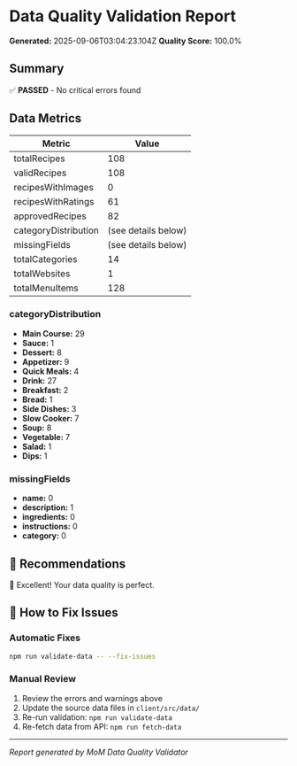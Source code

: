 # Data Quality Validation Report

**Generated:** 2025-09-06T03:04:23.104Z
**Quality Score:** 100.0%

## Summary

✅ **PASSED** - No critical errors found

## Data Metrics

| Metric | Value |
|--------|-------|
| totalRecipes | 108 |
| validRecipes | 108 |
| recipesWithImages | 0 |
| recipesWithRatings | 61 |
| approvedRecipes | 82 |
| categoryDistribution | (see details below) |
| missingFields | (see details below) |
| totalCategories | 14 |
| totalWebsites | 1 |
| totalMenuItems | 128 |

### categoryDistribution

- **Main Course:** 29
- **Sauce:** 1
- **Dessert:** 8
- **Appetizer:** 9
- **Quick Meals:** 4
- **Drink:** 27
- **Breakfast:** 2
- **Bread:** 1
- **Side Dishes:** 3
- **Slow Cooker:** 7
- **Soup:** 8
- **Vegetable:** 7
- **Salad:** 1
- **Dips:** 1

### missingFields

- **name:** 0
- **description:** 1
- **ingredients:** 0
- **instructions:** 0
- **category:** 0

## 🎯 Recommendations

🌟 Excellent! Your data quality is perfect.

## 🔧 How to Fix Issues

### Automatic Fixes
```bash
npm run validate-data -- --fix-issues
```

### Manual Review
1. Review the errors and warnings above
2. Update the source data files in `client/src/data/`
3. Re-run validation: `npm run validate-data`
4. Re-fetch data from API: `npm run fetch-data`

---

*Report generated by MoM Data Quality Validator*
